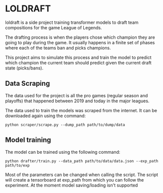 # LOLDRAFT

loldraft is a side project training transformer models to draft team compositions for the game League of Legends.

The drafting process is when the players chose which champion they are going to play during the game. It usually happens in a finite set of phases where each of the teams ban and picks champions. 

This project aims to simulate this process and train the model to predict which champion the current team should predict given the current draft state (picks/bans).

## Data Scraping

The data used for the project is all the pro games (regular season and playoffs) that happened between 2019 and today in the major leagues. 

The data used to train the models was scraped from the internet. It can be downloaded again using the command:
```
python scraper/scrape.py --dump_path path/to/dump/data
```
## Model training

The model can be trained using the following command:

```
python drafter/train.py --data_path path/to/data/data.json --exp_path path/to/exp
```
Most of the parameters can be changed when calling the script. 
The script will create a tensorboard at exp_path from which you can follow the experiment. At the moment model saving/loading isn't supported